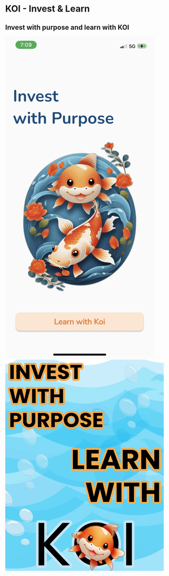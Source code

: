 # KOI - Invest & Learn
## Invest with purpose and learn with KOI
![KOI Screens](https://github.com/Nate8888/shellhacks2023/blob/main/pitch-assets/all-screens.gif?raw=true)
![KOI](https://github.com/Nate8888/shellhacks2023/blob/main/artistic-assets/Koi-banner-2.png?raw=true)
